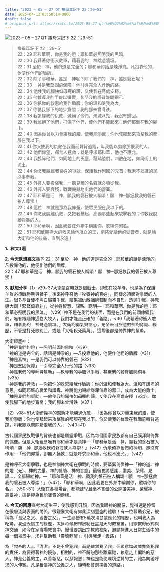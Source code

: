 ```yaml
---
title: "2023 – 05 – 27 QT 撒母耳記下 22：29~51"
date: 2025-04-12T03:58:14+0800
draft: false
# original_url: https://cmtc.tw/2023-05-27-qt-%e6%92%92%e6%af%8d%e8%80%b3%e8%a8%98%e4%b8%8b-22%ef%bc%9a2951
---
```


![2023 – 05 – 27 QT 撒母耳記下 22：29~51](/images/qt.jpg  "2023 – 05 – 27 QT 撒母耳記下 22：29~51")

> 撒母耳記下 22：29~51  
> 22：29 耶和華啊，你是我的燈；耶和華必照明我的黑暗。  
> 22：30 我藉著你衝入敵軍，藉著我的　神跳過牆垣。  
> 22：31 至於　神，他的道是完全的；耶和華的話是煉淨的。凡投靠他的，他便作他們的盾牌。  
> 22：32 除了耶和華，誰是　神呢？除了我們的　神，誰是磐石呢？  
> 22：33 　神是我堅固的保障；他引導完全人行他的路。  
> 22：34 他使我的腳快如母鹿的蹄，又使我在高處安穩。  
> 22：35 他教導我的手能以爭戰，甚至我的膀臂能開銅弓。  
> 22：36 你把你的救恩給我作盾牌；你的溫和使我為大。  
> 22：37 你使我腳下的地步寬闊；我的腳未曾滑跌。  
> 22：38 我追趕我的仇敵，滅絕了他們，未滅以先，我沒有歸回。  
> 22：39 我滅絕了他們，打傷了他們，使他們不能起來；他們都倒在我的腳下。  
> 22：40 因為你曾以力量束我的腰，使我能爭戰；你也使那起來攻擊我的都服在我以下。  
> 22：41 你又使我的仇敵在我面前轉背逃跑，叫我能以剪除那恨我的人。  
> 22：42 他們仰望，卻無人拯救；就是呼求耶和華，他也不應允。  
> 22：43 我搗碎他們，如同地上的灰塵，踐踏他們，四散在地，如同街上的泥土。  
> 22：44 你救我脫離我百姓的爭競，保護我作列國的元首；我素不認識的民必事奉我。  
> 22：45 外邦人要投降我，一聽見我的名聲就必順從我。  
> 22：46 外邦人要衰殘，戰戰兢兢地出他們的營寨。  
> 22：47 耶和華是活　神，願我的磐石被人稱頌！願　神─那拯救我的磐石被人尊崇！  
> 22：48 這位　神就是那為我伸冤、使眾民服在我以下的。  
> 22：49 你救我脫離仇敵，又把我舉起，高過那些起來攻擊我的；你救我脫離強暴的人。  
> 22：50 耶和華啊，因此我要在外邦中稱謝你，歌頌你的名。  
> 22：51 耶和華賜極大的救恩給他所立的王，施慈愛給他的受膏者，就是給大衛和他的後裔，直到永遠！

**1.  經文3遍**

**2. 今天默想經文**撒下 22：31 至於　神，他的道是完全的；耶和華的話是煉淨的。凡投靠他的，他便作他們的盾牌。  
22：47 耶和華是活　神，願我的磐石被人稱頌！願　神─那拯救我的磐石被人尊崇！

**3. 默想分享**（1）v29~37大衛蒙召時就是個戰士，即使在牧羊時，也是為了保護羊群必須戰勝熊與獅子；後來神呼召他「牧養神的百姓」，同樣必須面對爭戰的人生。很多基督徒不明白屬靈爭戰，結果被仇敵捆綁轄制而不自知。透過爭戰，神教導大衛「緊緊倚靠神」，從神得智慧、謀略、聰明—「耶和華啊，你是我的燈；耶和華必照明我的黑暗。」（v29）神不是在我們的後面，而是在我們的前頭帥領我們，唯有跟隨神這位大牧人，我們才能走正確的「義路」。v30「我藉著你衝入敵軍，藉著我的　神跳過牆垣。」大衛的勇氣與信心，完全來自於他對神的認識、經歷，不管是打死歌利亞，或是「大衛殺死萬萬」，這背後都是倚靠神的幫助。

大衛經歷神：  
「神是我們的燈」—照明前面的黑暗（v29）  
「神的道是完全的、話語是煉淨的」—凡投靠他的，他便作他們的盾牌（v31）  
「神是真神」—是我們可以倚靠的磐石（v32）  
「神是堅固保障」—引導完全人行他的路（v33）  
「神是我們的導師與幫助」—教導我的手能以爭戰，甚至我的膀臂能開銅弓（v35）  
「神是我的拯救」—你把你的救恩給我作盾牌；你的溫和使我為大。溫和有謙卑的意思，如同耶穌心裏柔和謙卑，神將能力賜給謙卑倚靠的器皿，成為大能的勇士。  
「神是我們的幫助」—他使我的腳快如母鹿的蹄，又使我在高處安穩（v34）、你使我腳下的地步寬闊；我的腳未曾滑跌（v37 ）

（2）v38~51大衛倚靠神的幫助才能勝過仇敵—「因為你曾以力量束我的腰，使我能爭戰；你也使那起來攻擊我的都服在我以下。你又使我的仇敵在我面前轉背逃跑，叫我能以剪除那恨我的人。」（v40~41）

古代國家民族戰爭的背後也都是屬靈爭戰，因為每個國家民族都有自己膜拜與倚靠的偶像。但是大衛經歷唯有耶和華才是真神—「耶和華是活　神，願我的磐石被人稱頌！願　神─那拯救我的磐石被人尊崇！」（v47）仇敵倚靠他們的神明，卻沒有作用—「他們仰望，卻無人拯救；就是呼求耶和華，他也不應允。」（v42）

是神呼召大衛爭戰，也是神訓練大衛在爭戰的時候，要緊緊倚靠神—「神的道、神的燈（光）、神的力量、神的幫助、神的旨意」最後要將感謝、讚美、榮耀、見證…，全都歸給神。—「耶和華是活　神，願我的磐石被人稱頌！願　神─那拯救我的磐石被人尊崇！」（v47）、「耶和華啊，因此我要在外邦中稱謝你，歌頌你的名。」（v50~51）大衛在各種場合，都能謙卑且毫不吝嗇的公開讚美神、榮耀神、高舉神，這是極為難能寶貴的榜樣。

**4. 今天的回應**查考大衛生平，使我感到汗顏，因為我跟神的關係，覺得還是停留在很膚淺與表面的關係，很難像大衛有如此深刻豐盛的體驗！有一位慕勒弟兄，被稱為「孤兒之父、禱告之父」，一生禱告有5萬次清楚蒙應允的經歷，也叫我大為吃驚。我過去信主的經歷，太多時候把神限制在星期天的教堂裏，用宗教的形式與神交通；如今在家職場教會中，慢慢要跳出宗教的框架，邀請神進入日常生活中的每一個場景中，求神幫助我「靈魂甦醒」，引導我走「義路」！

為『完全的人』。『清潔』不是不曾犯罪，而是雖然犯了罪，但願意悔改並擔負犯罪的責任，為要得著神的饒恕。相對的，神不饒恕那些離棄祂，執意走上偏路的惡人。神是公義的主，以善報惡，以惡報惡；神也是能使環境逆轉的主，祂為向祂呼求的人伸冤。凡是相信神的公義之人，隨時都會選擇善的道路。」